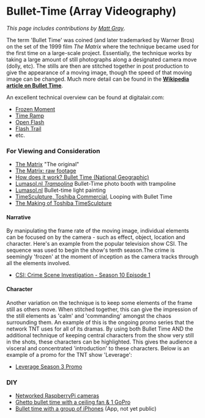 # Bullet-Time (Array Videography)

*This page includes contributions by [Matt Gray](http://www.northeastern.edu/camd/theatre/people/matt-gray/)*. 

The term 'Bullet Time' was coined (and later trademarked by Warner Bros) on the set of the 1999 film *The Matrix* where the technique became used for the first time on a large-scale project. Essentially, the technique works by taking a large amount of still photographs along a designated camera move (dolly, etc). The stills are then are stitched together in post production to give the appearance of a moving image, though the speed of that moving image can be changed. Much more detail can be found in the **[Wikipedia article on Bullet Time](https://en.wikipedia.org/wiki/Bullet_time)**. 

An excellent technical overview can be found at digitalair.com:

* [Frozen Moment](http://www.digitalair.com/techniques/frozen_moment.html)
* [Time Ramp](http://www.digitalair.com/techniques/time_ramp.html)
* [Open Flash](http://www.digitalair.com/techniques/open_flash.html)
* [Flash Trail](http://www.digitalair.com/techniques/flash_trail.html)
* etc.

### For Viewing and Consideration

* [The Matrix](https://www.youtube.com/watch?v=KNrSNcaYiZg) "The original"
* [The Matrix: raw footage](https://www.youtube.com/watch?v=bKEcElcTUMk)
* [How does it work? Bullet Time (National Geographic)](https://www.youtube.com/watch?v=OruWu1hZe9M)
* [Lumasol.nl *Trampolina*](https://vimeo.com/85672871) Bullet-Time photo booth with trampoline
* [Lumasol.nl](http://360player.nl/) Bullet-time light painting
* [TimeSculpture, Toshiba Commercial](http://www.youtube.com/watch?v=uvwYzXq4E5Q), Looping with Bullet Time
* [The Making of Toshiba TimeSculpture](https://www.youtube.com/watch?v=okxg1nNg0jY)

#### Narrative

By manipulating the frame rate of the moving image, individual elements can be focused on by the camera - such as effect, object, location and character. Here's an example from the popular television show CSI. The sequence was used to begin the show's tenth season.The crime is seemingly 'frozen' at the moment of inception as the camera tracks through all the elements involved. 

* [CSI: Crime Scene Investigation - Season 10 Episode 1](https://www.youtube.com/watch?v=R9qjdUlRs7Y)

#### Character 

Another variation on the technique is to keep some elements of the frame still as others move. When stitched together, this can give the impression of the still elements as 'calm' and 'commanding' amongst the chaos surrounding them. An example of this is the ongoing promo series that the network TNT uses for all of its dramas. By using both Bullet Time AND the additional technique of keeping central characters from the show very still in the shots, these characters can be highlighted. This gives the audience a visceral and concentrated 'introduction' to these characters. Below is an example of a promo for the TNT show 'Leverage':

* [Leverage Season 3 Promo](https://www.youtube.com/watch?v=l0nd63oPk9Q)

### DIY

* [Networked RaspberryPi cameras](https://www.youtube.com/watch?v=IqoA4HeBCQ4)
* [Ghetto bullet time with a ceiling fan & 1 GoPro](https://www.youtube.com/watch?v=OEd5lTmeAH8)
* [Bullet time with a group of iPhones](http://theawesomer.com/iphone-bullet-time/43560/) (App, not yet public)


